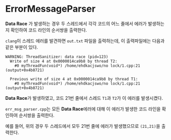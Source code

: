 # ErrorMessageParser

**Data Race** 가 발생하는 경우 두 스레드에서 각각 코드의 어느 줄에서 에러가 발생하는지 확인하여 코드 라인의 순서쌍을 출력한다.

`clang`이 스레드 에러를 발견하면 `out.txt` 파일을 출력하는데, 이 출력파일에는 다음과 같은 부분이 있다.

```
WARNING: ThreadSanitizer: data race (pid=123)
  Write of size 4 at 0x0000014ca9b8 by thread T2:
    #0 myThreadFun(void*) /home/ehdkacjswo/no lock/1.cpp:21 (output+0x4b8721)

  Previous write of size 4 at 0x0000014ca9b8 by thread T1:
    #0 myThreadFun(void*) /home/ehdkacjswo/no lock/1.cpp:21 (output+0x4b8721)
```

**Data Race**가 발생하였고, 코드 21번 줄에서 스레드 `T1`과 `T2`가 이 에러를 발생시켰다.

`err_msg_parser.cpp`는 모든 **Data Race**에러에 대해 이 에러가 발생한 코드 라인을 확인하여 순서쌍을 출력한다.

예를 들어, 위의 경우 두 스레드에서 모두 21번 줄에 에러가 발생했으므로 `(21,21)`을 출력한다.
